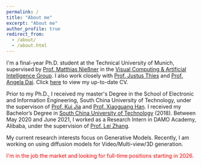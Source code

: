 ```yaml
---
permalink: /
title: "About me"
excerpt: "About me"
author_profile: true
redirect_from: 
  - /about/
  - /about.html
---
```


<!-- <p align="center">
  <img src="https://caozhangjie.github.io/files/caozhangjie_img.jpg?raw=true" alt="Photo" style="width: 450px;"/> 
</p> -->

I'm a final-year Ph.D. student at the Technical University of Munich, supervised by [Prof. Matthias Nießner](http://niessnerlab.org/members/matthias_niessner/profile.html) in the [Visual Computing & Artificial Intelligence Group](https://www.niessnerlab.org/). I also work closely with [Prof. Justus Thies](https://justusthies.github.io/openings/) and [Prof. Angela Dai](https://www.3dunderstanding.org/). Click [here](http://tangjiapeng.github.io/files/JiapengTang_CV.pdf) to view my up-to-date CV.

Prior to my Ph.D., I received my master's Degree in the School of Electronic and Information Engineering, South China University of Technology, under the supervison of [Prof. Kui Jia](http://kuijia.site/) and [Prof. Xiaoguang Han](https://mypage.cuhk.edu.cn/academics/hanxiaoguang/). I received my Bachelor’s Degree in [South China University of Technology](http://www.scut.edu.cn/) (2018).  Between May 2020 and June 2021, I worked as a Research Intern in DAMO Academy, Alibaba, under the supervision of [Prof. Lei Zhang](https://www4.comp.polyu.edu.hk/~cslzhang/). 

My current research interests focus on Generative Models. Recently, I am working on using diffusion models for Video/Multi-view/3D generation.

<span style="color:red">I'm in the job the market and looking for full-time positions starting in 2026.</span>
